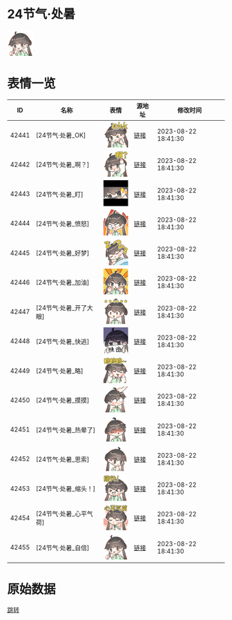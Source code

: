 # 24节气·处暑

<img src="./cover.png" height="60" alt="cover" />

# 表情一览

|ID|名称|表情|源地址|修改时间|
|----|----|----|----|----|
|42441|[24节气·处暑_OK]|<img src="./pic/042441_%5B24节气·处暑_OK%5D.png" height="60" alt="OK"/>|[链接](https://i0.hdslb.com/bfs/garb/c770421b3e7022b2c2006db02e489d6d68a662ec.png)|2023-08-22 18:41:30|
|42442|[24节气·处暑_啊？]|<img src="./pic/042442_%5B24节气·处暑_啊？%5D.png" height="60" alt="啊？"/>|[链接](https://i0.hdslb.com/bfs/garb/3bd6423f4daf54fcf99bd7ad720ab75eb1b56458.png)|2023-08-22 18:41:30|
|42443|[24节气·处暑_盯]|<img src="./pic/042443_%5B24节气·处暑_盯%5D.png" height="60" alt="盯"/>|[链接](https://i0.hdslb.com/bfs/garb/55429e07b367c096e16c81a700277ff8f2d2b710.png)|2023-08-22 18:41:30|
|42444|[24节气·处暑_愤怒]|<img src="./pic/042444_%5B24节气·处暑_愤怒%5D.png" height="60" alt="愤怒"/>|[链接](https://i0.hdslb.com/bfs/garb/5b7b54ffa63edd417e0a5935b1df361f62650320.png)|2023-08-22 18:41:30|
|42445|[24节气·处暑_好梦]|<img src="./pic/042445_%5B24节气·处暑_好梦%5D.png" height="60" alt="好梦"/>|[链接](https://i0.hdslb.com/bfs/garb/a44ad3cc4309e06bbf22d8a6b4a60de20cdc8ed7.png)|2023-08-22 18:41:30|
|42446|[24节气·处暑_加油]|<img src="./pic/042446_%5B24节气·处暑_加油%5D.png" height="60" alt="加油"/>|[链接](https://i0.hdslb.com/bfs/garb/a883028d2b9c2f2f0178591bd8ae21b7986df93f.png)|2023-08-22 18:41:30|
|42447|[24节气·处暑_开了大眼]|<img src="./pic/042447_%5B24节气·处暑_开了大眼%5D.png" height="60" alt="开了大眼"/>|[链接](https://i0.hdslb.com/bfs/garb/d8309150b31cd7450af5829d13ba87c021eef64a.png)|2023-08-22 18:41:30|
|42448|[24节气·处暑_快逃]|<img src="./pic/042448_%5B24节气·处暑_快逃%5D.png" height="60" alt="快逃"/>|[链接](https://i0.hdslb.com/bfs/garb/58923fe86805223a410f951efd5c0b764b893c64.png)|2023-08-22 18:41:30|
|42449|[24节气·处暑_略]|<img src="./pic/042449_%5B24节气·处暑_略%5D.png" height="60" alt="略"/>|[链接](https://i0.hdslb.com/bfs/garb/e96829e938a6658e41a81a2b6df752355b9372ee.png)|2023-08-22 18:41:30|
|42450|[24节气·处暑_摸摸]|<img src="./pic/042450_%5B24节气·处暑_摸摸%5D.png" height="60" alt="摸摸"/>|[链接](https://i0.hdslb.com/bfs/garb/9c8677813caa986b8e0b4d5765792e13384c85e8.png)|2023-08-22 18:41:30|
|42451|[24节气·处暑_热晕了]|<img src="./pic/042451_%5B24节气·处暑_热晕了%5D.png" height="60" alt="热晕了"/>|[链接](https://i0.hdslb.com/bfs/garb/57dbf1ea64cc5fc4fe8052f85ed25f2887e0f8e7.png)|2023-08-22 18:41:30|
|42452|[24节气·处暑_思索]|<img src="./pic/042452_%5B24节气·处暑_思索%5D.png" height="60" alt="思索"/>|[链接](https://i0.hdslb.com/bfs/garb/55b8d56b0d57d9663153abe9b63b423a844f4f8d.png)|2023-08-22 18:41:30|
|42453|[24节气·处暑_缩头！]|<img src="./pic/042453_%5B24节气·处暑_缩头！%5D.png" height="60" alt="缩头！"/>|[链接](https://i0.hdslb.com/bfs/garb/0b04839fed2b0f91f5b46a1222ea432e14e0e2d7.png)|2023-08-22 18:41:30|
|42454|[24节气·处暑_心平气荷]|<img src="./pic/042454_%5B24节气·处暑_心平气荷%5D.png" height="60" alt="心平气荷"/>|[链接](https://i0.hdslb.com/bfs/garb/80d7298eb636c6d1b5bf58727dcb2215209a595b.png)|2023-08-22 18:41:30|
|42455|[24节气·处暑_自信]|<img src="./pic/042455_%5B24节气·处暑_自信%5D.png" height="60" alt="自信"/>|[链接](https://i0.hdslb.com/bfs/garb/12ca827142df924e3b31ecd9cc43a1ffa2481ccb.png)|2023-08-22 18:41:30|

# 原始数据

[跳转](./raw.json)

